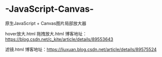 # -JavaScript-Canvas-
原生JavaScript + Canvas图片局部放大器

hover放大.html
拖拽放大.html
博客地址：https://blog.csdn.net/c_kite/article/details/89553643


滤镜.html
博客地址：https://liuxuan.blog.csdn.net/article/details/89575524
